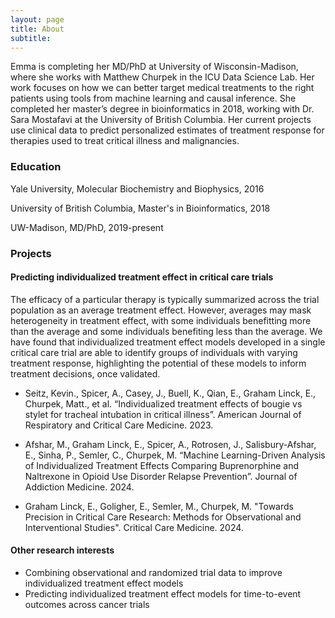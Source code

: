 ```yaml
---
layout: page
title: About
subtitle:  
---
```


Emma is completing her MD/PhD at University of Wisconsin-Madison, where she works with Matthew Churpek in the ICU Data Science Lab. Her work focuses on how we can better target medical treatments to the right patients using tools from machine learning and causal inference. She completed her master’s degree in bioinformatics in 2018, working with Dr. Sara Mostafavi at the University of British Columbia. Her current projects use clinical data to predict personalized estimates of treatment response for therapies used to treat critical illness and malignancies.

### Education

Yale University, Molecular Biochemistry and Biophysics, 2016

University of British Columbia, Master's in Bioinformatics, 2018

UW-Madison, MD/PhD, 2019-present

### Projects
#### Predicting individualized treatment effect in critical care trials

The efficacy of a particular therapy is typically summarized across the trial population as an average treatment effect. However, averages may mask heterogeneity in treatment effect, with some individuals benefitting more than the average and some individuals benefiting less than the average. We have found that individualized treatment effect models developed in a single critical care trial are able to identify groups of individuals with varying treatment response, highlighting the potential of these models to inform treatment decisions, once validated. 

- Seitz, Kevin., Spicer, A., Casey, J., Buell, K., Qian, E., Graham Linck, E., Churpek, Matt., et al. “Individualized treatment effects of bougie vs stylet for tracheal intubation in critical illness”. American Journal of Respiratory and Critical Care Medicine. 2023. 

- Afshar, M., Graham Linck, E.,  Spicer, A., Rotrosen, J., Salisbury-Afshar, E., Sinha, P., Semler, C., Churpek, M. “Machine Learning-Driven Analysis of Individualized Treatment Effects Comparing Buprenorphine and Naltrexone in Opioid Use Disorder Relapse Prevention”. Journal of Addiction Medicine. 2024.  

- Graham Linck, E., Goligher, E., Semler, M., Churpek, M. "Towards Precision in Critical Care Research: Methods for Observational and Interventional Studies". Critical Care Medicine. 2024.

#### Other research interests
-	Combining observational and randomized trial data to improve individualized treatment effect models
-	Predicting individualized treatment effect models for time-to-event outcomes across cancer trials





